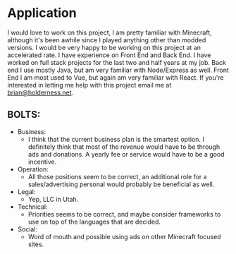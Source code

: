 # Application

I would love to work on this project, I am pretty familiar with Minecraft, although it's been awhile since I played anything other than modded versions. I would be very happy to be working on this project at an accelerated rate. I have experience on Front End and Back End. I have worked on full stack projects for the last two and half years at my job. Back end I use mostly Java, but am very familiar with Node/Express as well. Front End I am most used to Vue, but again am very familiar with React. If you're interested in letting me help with this project email me at brian@holderness.net.

## BOLTS:

- Business:
    - I think that the current business plan is the smartest option. I definitely think that most of the revenue would have to be through ads and donations. A yearly fee or service would have to be a good incentive.
- Operation:
    - All those positions seem to be correct, an additional role for a sales/advertising personal would probably be beneficial as well.
- Legal:
    - Yep, LLC in Utah.
- Technical:
    - Priorities seems to be correct, and maybe consider frameworks to use on top of the languages that are decided.
- Social:
    - Word of mouth and possible using ads on other Minecraft focused sites.
